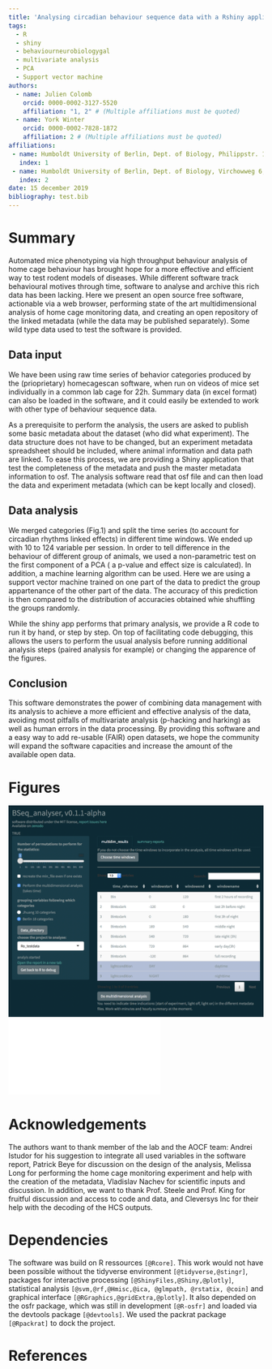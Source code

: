 ```yaml
---
title: 'Analysing circadian behaviour sequence data with a Rshiny application'
tags:
  - R
  - shiny
  - behaviourneurobiologygal
  - multivariate analysis
  - PCA
  - Support vector machine
authors:
  - name: Julien Colomb
    orcid: 0000-0002-3127-5520
    affiliation: "1, 2" # (Multiple affiliations must be quoted)
  - name: York Winter
    orcid: 0000-0002-7828-1872
    affiliation: 2 # (Multiple affiliations must be quoted)
affiliations:
 - name: Humboldt University of Berlin, Dept. of Biology, Philippstr. 13, 10099 Berlin, Germany
   index: 1
 - name: Humboldt University of Berlin, Dept. of Biology, Virchowweg 6, Berlin, 10117 Germany
   index: 2
date: 15 december 2019
bibliography: test.bib
---
```


# Summary

Automated mice phenotyping via high throughput behaviour analysis of home cage behaviour has brought hope for a more effective and efficient way to test rodent models of diseases. While different software track behavioural motives through time, software to analyse and archive this rich data has been lacking.
Here we present an open source free software, actionable via a web browser, performing state of the art multidimensional analysis of home cage monitoring data, and creating an open repository of the linked metadata (while the data may be published separately). Some wild type data used to test the software is provided.

## Data input

We have been using raw time series of behavior categories produced by the (prioprietary) homecagescan software, when run on videos of mice set individually in a common lab cage for 22h. Summary data (in excel format) can also be loaded in the software, and it could easily be extended to work with other type of behaviour sequence data.

As a prerequisite to perform the analysis, the users are asked to publish some basic metadata about the dataset (who did what experiment). The data structure does not have to be changed, but an experiment metadata spreadsheet should be included, where animal information and data path are linked. To ease this process, we are providing a Shiny application that test the completeness of the metadata and push the master metadata information to osf. The analysis software read that osf file and can then load the data and experiment metadata (which can be kept locally and closed).

## Data analysis

We merged categories (Fig.1) and split the time series (to account for circadian rhythms linked effects) in different time windows. We ended up with 10 to 124 variable per session. In order to tell difference in the behaviour of different group of animals, we used a non-parametric test on the first component of a PCA ( a p-value and effect size is calculated). In addition, a machine learning algorithm can be used. Here we are using a support vector machine trained on one part of the data to predict the group appartenance of the other part of the data. The accuracy of this prediction is then compared to the distribution of accuracies obtained whie shuffling the groups randomly. 

While the shiny app performs that primary analysis, we provide a R code to run it by hand, or step by step. On top of facilitating code debugging, this allows the users to perform the usual analysis before running additional analysis steps (paired analysis for example) or changing the apparence of the figures. 


## Conclusion

This software  demonstrates the power of combining data management with its analysis to achieve a more efficient and effective analysis of the data, avoiding most pitfalls of multivariate analysis (p-hacking and harking) as well as human errors in the data processing. By providing this software and a easy way to add re-usable (FAIR) open datasets, we hope the community will expand the software capacities and increase the amount of the available open data.


# Figures

![Preview of the shiny GUI](paperfigure/shinyview.png)
![Metadata structure and links between different files](paperfigure/tree-1.pdf)

# Acknowledgements

The authors want to thank member of the lab and the AOCF team: Andrei Istudor for his suggestion to integrate all used variables in the software report, Patrick Beye for discussion on the design of the analysis, Melissa Long for performing the home cage monitoring experiment and help with the creation of the metadata, Vladislav Nachev for scientific inputs and discussion. In addition, we want to thank Prof. Steele and Prof. King for fruitful discussion and access to code and data, and Cleversys Inc for their help with the decoding of the HCS outputs.




# Dependencies

The software was build on R ressources `[@Rcore]`. This work would not have been possible without the  tidyverse environment `[@tidyverse,@stingr]`,  packages for interactive processing `[@ShinyFiles,@Shiny,@plotly]`, statistical analysis `[@svm,@rf,@Hmisc,@ica, @glmpath, @rstatix, @coin]` and graphical interface `[@RGraphics,@gridExtra,@plotly]`. It also depended on the osfr package, which was still in development `[@R-osfr]` and loaded via the devtools package `[@devtools]`. We used the packrat package `[@Rpackrat]`  to dock the project.

# References